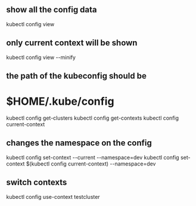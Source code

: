 ## show all the config data
kubectl config view
## only current context will be shown
kubectl config view --minify
##  the path of the kubeconfig should be
# $HOME/.kube/config

kubectl config get-clusters
kubectl config get-contexts
kubectl config current-context

## changes the namespace on the config ##
kubectl config set-context --current --namespace=dev 
kubectl config set-context $(kubectl config current-context) --namespace=dev

## switch contexts
kubectl config use-context testcluster